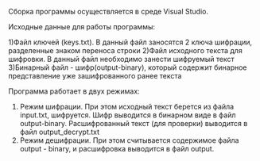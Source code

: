 Сборка программы осуществляется в среде Visual Studio.



Исходные данные для работы программы:

1)Файл ключей (keys.txt). В данный файл заносятся 2 ключа шифрации, разделенные знаком переноса строки
2)Файл исходного текста для шифровки. В данный файл необходимо занести шифруемый текст
3)Бинарный файл - шифр(output-binary), который содержит бинарное представление уже зашифрованного ранее текста



Программа работает в двух режимах:

1) Режим шифрации. При этом исходный текст берется из файла input.txt, шифруется. Шифр выводится в бинарном виде в файл output-binary. Расшифрованный текст (для проверки) выводится в файл output_decrypt.txt
2) Режим дешифрации. При этом считывается содержимое файла output - binary, и расшифровка выводится в файл output.
